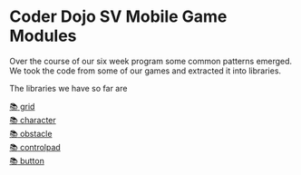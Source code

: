 # Coder Dojo SV Mobile Game Modules

Over the course of our six week program some common patterns emerged. We took
the code from some of our games and extracted it into libraries.

The libraries we have so far are

[:books: grid](grid.md)  
[:books: character](character.md)  
[:books: obstacle](#)  
[:books: controlpad](controlpad.md)  
[:books: button](#)  


